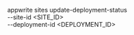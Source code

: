appwrite sites update-deployment-status \
    --site-id <SITE_ID> \
    --deployment-id <DEPLOYMENT_ID>
